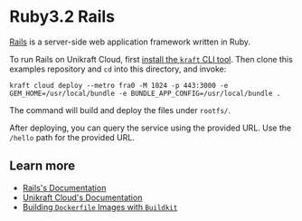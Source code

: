 # Ruby3.2 Rails

[Rails](https://rubyonrails.org/) is a server-side web application framework written in Ruby.

To run Rails on Unikraft Cloud, first [install the `kraft` CLI tool](https://unikraft.org/docs/cli).
Then clone this examples repository and `cd` into this directory, and invoke:

```console
kraft cloud deploy --metro fra0 -M 1024 -p 443:3000 -e GEM_HOME=/usr/local/bundle -e BUNDLE_APP_CONFIG=/usr/local/bundle .
```

The command will build and deploy the files under `rootfs/`.

After deploying, you can query the service using the provided URL.
Use the `/hello` path for the provided URL.

## Learn more

- [Rails's Documentation](https://guides.rubyonrails.org/)
- [Unikraft Cloud's Documentation](https://unikraft.cloud/docs/)
- [Building `Dockerfile` Images with `Buildkit`](https://unikraft.org/guides/building-dockerfile-images-with-buildkit)
